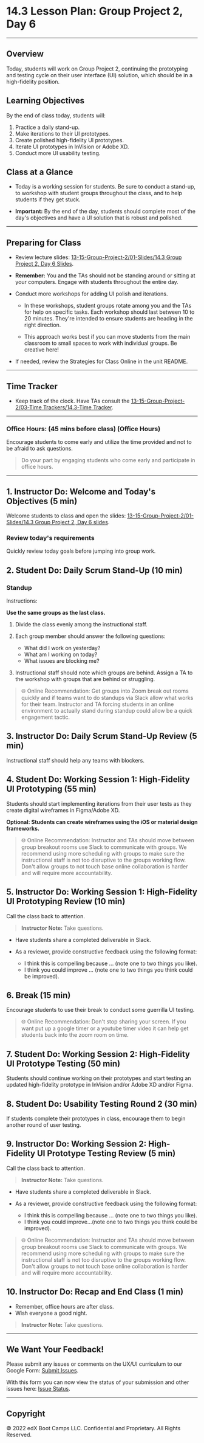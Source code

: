 # 14.3 Lesson Plan: Group Project 2, Day 6

---

## Overview

Today, students will work on Group Project 2, continuing the prototyping and testing cycle on their user interface (UI) solution, which should be in a high-fidelity position.

## Learning Objectives

By the end of class today, students will:

1. Practice a daily stand-up.
2. Make iterations to their UI prototypes.
3. Create polished high-fidelity UI prototypes.
4. Iterate UI prototypes in InVision or Adobe XD.
5. Conduct more UI usability testing.

## Class at a Glance

- Today is a working session for students. Be sure to conduct a stand-up, to workshop with student groups throughout the class, and to help students if they get stuck.

- **Important:** By the end of the day, students should complete most of the day's objectives and have a UI solution that is robust and polished.

---


## Preparing for Class

- Review lecture slides: [13-15-Group-Project-2/01-Slides/14.3 Group Project 2, Day 6 Slides](https://docs.google.com/presentation/d/13ZiQBH32u2tQkI4LoUYXCzkhOKUS5JmCkR46hg-QX3A/edit?usp=sharing).


- **Remember:** You and the TAs should not be standing around or sitting at your computers. Engage with students throughout the entire day.

- Conduct more workshops for adding UI polish and iterations.

  - In these workshops, student groups rotate among you and the TAs for help on specific tasks. Each workshop should last between 10 to 20 minutes. They're intended to ensure students are heading in the right direction.

  - This approach works best if you can move students from the main classroom to small spaces to work with individual groups. Be creative here!

- If needed, review the Strategies for Class Online in the unit README.

---


## Time Tracker

- Keep track of the clock. Have TAs consult the [13-15-Group-Project-2/03-Time Trackers/14.3-Time Tracker](https://docs.google.com/spreadsheets/d/1sMh1T3lBJ72fYQVIQGSL3qpNKEC6Nqx9dMHOyPAtxUU/edit?usp=sharing).

---


### Office Hours: (45 mins before class) (Office Hours)

Encourage students to come early and utilize the time provided and not to be afraid to ask questions.

> Do your part by engaging students who come early and participate in office hours.

---

## 1. Instructor Do: Welcome and Today's Objectives (5 min)

Welcome students to class and open the slides: [13-15-Group-Project-2/01-Slides/14.3 Group Project 2, Day 6 slides](https://docs.google.com/presentation/d/13ZiQBH32u2tQkI4LoUYXCzkhOKUS5JmCkR46hg-QX3A/edit?usp=sharing).

### Review today's requirements
Quickly review today goals before jumping into group work.

## 2. Student Do: Daily Scrum Stand-Up (10 min)

### Standup

Instructions:

**Use the same groups as the last class.**

1. Divide the class evenly among the instructional staff.
2. Each group member should answer the following questions:
   - What did I work on yesterday?
   - What am I working on today?
   - What issues are blocking me?

3. Instructional staff should note which groups are behind. Assign a TA to the workshop with groups that are behind or struggling.

> :globe_with_meridians: Online Recommendation: Get groups into Zoom break out rooms quickly and if teams want to do standups via Slack allow what works for their team. Instructor and TA forcing students in an online environment to actually stand during standup could allow be a quick engagement tactic.

## 3. Instructor Do: Daily Scrum Stand-Up Review (5 min)

Instructional staff should help any teams with blockers.

## 4. Student Do: Working Session 1: High-Fidelity UI Prototyping (55 min)

Students should start implementing iterations from their user tests as they create digital wireframes in Figma/Adobe XD.

**Optional: Students can create wireframes using the iOS or material design frameworks.**

> :globe_with_meridians: Online Recommendation: Instructor and TAs should move between group breakout rooms use Slack to communicate with groups. We recommend using more scheduling with groups to make sure the instructional staff is not too disruptive to the groups working flow. Don't allow groups to not touch base online collaboration is harder and will require more accountability.

## 5. Instructor Do: Working Session 1: High-Fidelity UI Prototyping Review (10 min)

Call the class back to attention.

> **Instructor Note:** Take questions.

- Have students share a completed deliverable in Slack.

- As a reviewer, provide constructive feedback using the following format:
    - I think this is compelling because ... (note one to two things you like).
    - I think you could improve ... (note one to two things you think could be improved).

## 6. Break (15 min)

Encourage students to use their break to conduct some guerrilla UI testing.

> :globe_with_meridians: Online Recommendation: Don't stop sharing your screen. If you want put up a google timer or a youtube timer video it can help get students back into the zoom room on time.

## 7. Student Do: Working Session 2: High-Fidelity UI Prototype Testing (50 min)

Students should continue working on their prototypes and start testing an updated high-fidelity prototype in InVision and/or Adobe XD and/or Figma.

## 8. Student Do: Usability Testing Round 2 (30 min)

If students complete their prototypes in class, encourage them to begin another round of user testing.

## 9. Instructor Do: Working Session 2: High-Fidelity UI Prototype Testing Review (5 min)

Call the class back to attention.

> **Instructor Note:** Take questions.

- Have students share a completed deliverable in Slack.

- As a reviewer, provide constructive feedback using the following format:
  - I think this is compelling because ... (note one to two things you like).
  - I think you could improve...(note one to two things you think could be improved).

> :globe_with_meridians: Online Recommendation: Instructor and TAs should move between group breakout rooms use Slack to communicate with groups. We recommend using more scheduling with groups to make sure the instructional staff is not too disruptive to the groups working flow. Don't allow groups to not touch base online collaboration is harder and will require more accountability.

## 10. Instructor Do: Recap and End Class (1 min)

- Remember, office hours are after class.
- Wish everyone a good night.

> **Instructor Note:** Take questions.

---

## We Want Your Feedback!

Please submit any issues or comments on the UX/UI curriculum to our Google Form: [Submit Issues](https://docs.google.com/forms/d/e/1FAIpQLScTc104D7Fd-2fDk3E4IIwxuOe-BNhPhWffIE9VBt7_e-t3DA/viewform).

With this form you can now view the status of your submission and other issues here: [Issue Status](https://docs.google.com/spreadsheets/d/1UyRh0f6fwtMD5SfExvk3BZxIIioicTNhXWixjmnes1c/edit?usp=sharing).

---

## Copyright

© 2022 edX Boot Camps LLC. Confidential and Proprietary. All Rights Reserved.
